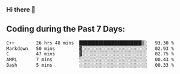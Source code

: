 ### Hi there 🌱

## Coding during the Past 7 Days:
<!--START_SECTION:waka-->

```txt
C++        26 hrs 48 mins  ███████████████████████▒░   93.30 %
Markdown   50 mins         ▓░░░░░░░░░░░░░░░░░░░░░░░░   02.93 %
C          47 mins         ▓░░░░░░░░░░░░░░░░░░░░░░░░   02.75 %
AMPL       7 mins          ░░░░░░░░░░░░░░░░░░░░░░░░░   00.43 %
Bash       5 mins          ░░░░░░░░░░░░░░░░░░░░░░░░░   00.33 %
```

<!--END_SECTION:waka-->
<!--
**Dieg0raf/Dieg0raf** is a ✨ _special_ ✨ repository because its `README.md` (this file) appears on your GitHub profile.

Here are some ideas to get you started:

- 🔭 I’m currently working on ...
- 🌱 I’m currently learning ...
- 👯 I’m looking to collaborate on ...
- 🤔 I’m looking for help with ...
- 💬 Ask me about ...
- 📫 How to reach me: ...
- 😄 Pronouns: ...
- ⚡ Fun fact: ...
-->
